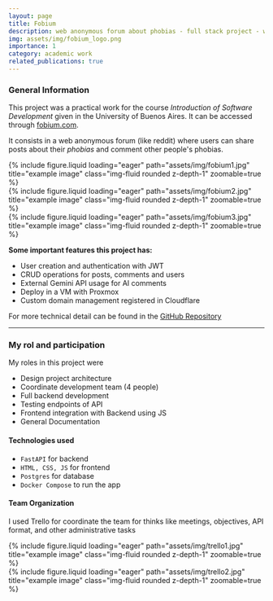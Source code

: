 ```yaml
---
layout: page
title: Fobium
description: web anonymous forum about phobias - full stack project - www.fobium.com
img: assets/img/fobium_logo.png
importance: 1
category: academic work
related_publications: true
---
```


### General Information

This project was a practical work for the course _Introduction of Software Development_ given in the University of Buenos Aires. It can be accessed through [fobium.com](https://www.fobium.com).

It consists in a web anonymous forum (like reddit) where users can share posts about their _phobias_ and comment other people's phobias.  

<div class="row">  
    <div class="col-sm mt-3 mt-md-0">
        {% include figure.liquid loading="eager" path="assets/img/fobium1.jpg" title="example image" class="img-fluid rounded z-depth-1" zoomable=true %}
    </div>
    <div class="col-sm mt-3 mt-md-0">
        {% include figure.liquid loading="eager" path="assets/img/fobium2.jpg" title="example image" class="img-fluid rounded z-depth-1" zoomable=true %}
    </div>
    <div class="col-sm mt-3 mt-md-0">
        {% include figure.liquid loading="eager" path="assets/img/fobium3.jpg" title="example image" class="img-fluid rounded z-depth-1" zoomable=true %}
    </div>
</div>


**Some important features this project has:**
- User creation and authentication with JWT
- CRUD operations for posts, comments and users
- External Gemini API usage for AI comments
- Deploy in a VM with Proxmox
- Custom domain management registered in Cloudflare

For more technical detail can be found in the [GitHub Repository](https://github.com/ianchu0317/TP2-IDS) 

---

### My rol and participation

My roles in this project were
- Design project architecture 
- Coordinate development team (4 people)
- Full backend development
- Testing endpoints of API 
- Frontend integration with Backend using JS
- General Documentation

#### Technologies used
- `FastAPI` for backend
- `HTML, CSS, JS` for frontend
- `Postgres` for database
- `Docker Compose` to run the app

#### Team Organization
I used Trello for coordinate the team for thinks like meetings, objectives, API format, and other administrative tasks 

<div class="row">
    <div class="col-sm mt-3 mt-md-0">
        {% include figure.liquid loading="eager" path="assets/img/trello1.jpg" title="example image" class="img-fluid rounded z-depth-1" zoomable=true %}
    </div>
    <div class="col-sm mt-3 mt-md-0">
        {% include figure.liquid loading="eager" path="assets/img/trello2.jpg" title="example image" class="img-fluid rounded z-depth-1" zoomable=true %}
    </div>
</div>

